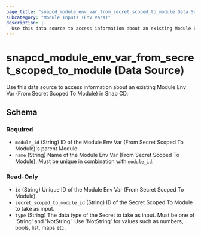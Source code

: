 ```yaml
---
page_title: "snapcd_module_env_var_from_secret_scoped_to_module Data Source - snapcd"
subcategory: "Module Inputs (Env Vars)"
description: |-
  Use this data source to access information about an existing Module Env Var (From Secret Scoped To Module) in Snap CD.
---
```


# snapcd_module_env_var_from_secret_scoped_to_module (Data Source)

Use this data source to access information about an existing Module Env Var (From Secret Scoped To Module) in Snap CD.




<!-- schema generated by tfplugindocs -->
## Schema

### Required

- `module_id` (String) ID of the Module Env Var (From Secret Scoped To Module)'s parent Module.
- `name` (String) Name of the Module Env Var (From Secret Scoped To Module).  Must be unique in combination with `module_id`.

### Read-Only

- `id` (String) Unique ID of the Module Env Var (From Secret Scoped To Module).
- `secret_scoped_to_module_id` (String) ID of the Secret Scoped To Module to take as input.
- `type` (String) The data type of the Secret to take as input. Must be one of 'String' and 'NotString'. Use 'NotString' for values such as numbers, bools, list, maps etc.
